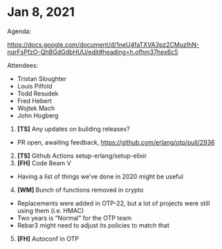 # Jan 8, 2021

Agenda:

https://docs.google.com/document/d/1neU4faTXVA3pz2CMuzIhN-nqrFsPfzO-QhBGdGdbHUU/edit#heading=h.ofhm37hex6c5

Attendees:

- Tristan Sloughter
- Louis Pilfold
- Todd Resudek
- Fred Hebert
- Wojtek Mach
- John Hogberg

1. **[TS]** Any updates on building releases?

- PR open, awaiting feedback, https://github.com/erlang/otp/pull/2936

2. **[TS]** Github Actions setup-erlang/setup-elixir
3. **[FH]** Code Beam V

- Having a list of things we’ve done in 2020 might be useful

4. **[WM]** Bunch of functions removed in crypto

- Replacements were added in OTP-22, but a lot of projects were still using them (i.e. HMAC)
- Two years is “Normal” for the OTP team
- Rebar3 might need to adjust its policies to match that

5. **[FH]** Autoconf in OTP
